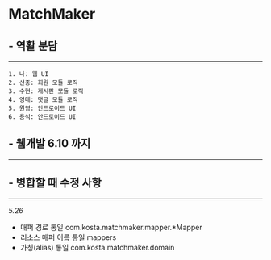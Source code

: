 # MatchMaker

## - 역활 분담
---
	1. 나: 웹 UI
	2. 선중: 회원 모듈 로직
	3. 수현: 게시판 모듈 로직
	4. 영태: 댓글 모듈 로직
	5. 원영: 안드로이드 UI
	6. 용석: 안드로이드 UI


## - 웹개발 6.10 까지
---

## - 병합할 때 수정 사항
--- 
*5.26*
- 매퍼 경로 통일
com.kosta.matchmaker.mapper.*Mapper
- 리소스 매퍼 이름 통일
mappers
- 가칭(alias) 통일
com.kosta.matchmaker.domain

	
	
